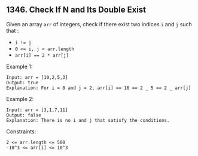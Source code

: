 ## 1346. Check If N and Its Double Exist

Given an array `arr` of integers, check if there exist two indices `i` and `j` such that :

- `i != j`
- `0 <= i, j < arr.length`
- `arr[i] == 2 * arr[j]`

Example 1:

```
Input: arr = [10,2,5,3]
Output: true
Explanation: For i = 0 and j = 2, arr[i] == 10 == 2 _ 5 == 2 _ arr[j]
```

Example 2:

```
Input: arr = [3,1,7,11]
Output: false
Explanation: There is no i and j that satisfy the conditions.
```

Constraints:

```
2 <= arr.length <= 500
-10^3 <= arr[i] <= 10^3
```
